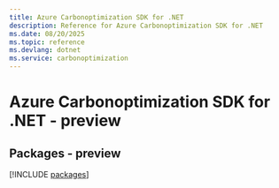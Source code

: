 ```yaml
---
title: Azure Carbonoptimization SDK for .NET
description: Reference for Azure Carbonoptimization SDK for .NET
ms.date: 08/20/2025
ms.topic: reference
ms.devlang: dotnet
ms.service: carbonoptimization
---
```

# Azure Carbonoptimization SDK for .NET - preview
## Packages - preview
[!INCLUDE [packages](carbonoptimization-index.md)]